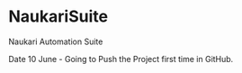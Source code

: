 # NaukariSuite
Naukari Automation Suite

Date 10 June - Going to Push the Project first time in GitHub. 
